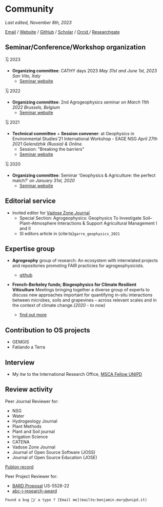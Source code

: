 # Community

_Last edited, November 8th, 2023_

<script type='text/javascript' src='https://d1bxh8uas1mnw7.cloudfront.net/assets/embed.js'></script>


<!--
## About
Benjamin Mary

_I'm a Marie-Curie fellow working with geophysics applied to agronomy between Padua (IT) and Berkeley (USA)_ <br>

--> 

[Email](mailto:benjamin.mary@unipd.it) / [Website](JupyterBook) / [GitHub](https://github.com/benjmy/) / [Scholar](https://scholar.google.com/citations?user=3kDP4-AAAAAJ&hl=en) / <a href="https://orcid.org/0000-0001-7199-2885"> Orcid </a> / <a href="https://www.researchgate.net/profile/Benjamin-Mary-2"> Researchgate </a>


## Seminar/Conference/Workshop organization 

🗓️ 2023
- **Organizing committee**: CATHY days 2023 _May 31st and June 1st, 2023 San Vito, Italy_ 
	- <a href="https://cathy-org.github.io/CATHY_days_2023/" target="_blank">Seminar website</a>
	
🗓️ 2022
- **Organizing committee**: 2nd Agrogeophysics seminar _on March 11th 2022 Brussels, Belgium_ 
	- <a href="https://agrogeophy.github.io/2nd_agrogeophysics_seminar/" target="_blank">Seminar website</a>
	
🗓️ 2021
- **Technical committee** + **Session convener**: at Geophysics in Environmental Studies'21 International Workshop - EAGE NSG _April 27th 2021 Gelendzhik (Russia) & Online._
	- Session: "Breaking the barriers"
	- <a href="https://eage.eventsair.com/geophysics-for-landscape-studies-2021/" target="_blank">Seminar website</a>
	
🗓️ 2020
- **Organizing committee**: Seminar ‘Geophysics & Agriculture: the perfect match?’ _on January 31st, 2020_ 
	- <a href="http://www.soilbelgium.be/?p=3596" target="_blank">Seminar website</a>


## Editorial service

- Invited editor for [Vadose Zone Journal](https://acsess.onlinelibrary.wiley.com/journal/15391663)
	- Special Section: Agrogeophysics: Geophysics To Investigate Soil–Plant–Atmosphere Interactions & Support Agricultural Management I and II
	- SI editors article in {cite:ts}`garre_geophysics_2021`


## Expertise group


- **Agrogeophy** group of research: An ecosystem with interrelated projects and repositories promoting FAIR practicies for agrogeophysicists.
	- [github](https://github.com/agrogeophy)


- **French-Berkeley funds; Biogeophysics for Climate Resilient Viticulture** Meetings bringing together a diverse group of experts to discuss new approaches important for quantifying in-situ interactions between microbes, soils and grapevines – across relevant scales and in the context of climate change._(2020 - to now)_
	- [find out more](https://sites.google.com/lbl.gov/biogeophysics-viticulture/home?authuser=0)
	
	
## Contribution to OS projects

- GEMGIS
- Fatiando a Terra

	
## Interview 

- My itw to the International Research Office, [MSCA Fellow UNIPD](https://www.unipd.it/en/msca-mary)



## Review activity

Peer Journal Reviewer for: 

- NSG
- Water
- Hydrogeology Journal
- Plant Methods
- Plant and Soil journal
- Irrigation Science
- CATENA 
- Vadose Zone Journal
- Journal of Open Source Software (JOSS)
- Journal of Open Source Education (JOSE)

[Publon record](https://publons.com/researcher/1516310/benjamin-mary/)

Peer Project Reviewer for: 

- [BARD Proposal](https://www.bard-isus.com/) US-5528-22
- [abc-j-research-award](http://www.geoverbund-abcj.de/geoverbund/EN/Home/research/young-academics-award/young-academics-award_node.html)


```{warning}
Found a bug 🐛/ a typo ? [Email me](mailto:benjamin.mary@unipd.it)
```



